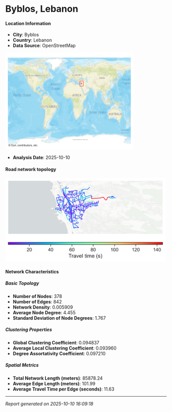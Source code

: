 # Byblos, Lebanon

#### Location Information

- **City**: Byblos
- **Country**: Lebanon
- **Data Source**: OpenStreetMap
<img src="Byblos_location.png" alt="Byblos Location Map" width="400" />

- **Analysis Date**: 2025-10-10

#### Road network topology

<img src="Byblos_network_map.png" alt="Byblos Road Network Map" width="500"/>

#### Network Characteristics

##### Basic Topology

- **Number of Nodes**: 378
- **Number of Edges**: 842
- **Network Density**: 0.005909
- **Average Node Degree**: 4.455
- **Standard Deviation of Node Degrees**: 1.767

##### Clustering Properties

- **Global Clustering Coefficient**: 0.094837
- **Average Local Clustering Coefficient**: 0.093960
- **Degree Assortativity Coefficient**: 0.097210

##### Spatial Metrics

- **Total Network Length (meters)**: 85878.24
- **Average Edge Length (meters)**: 101.99
- **Average Travel Time per Edge (seconds)**: 11.63

---
*Report generated on 2025-10-10 16:09:18*
